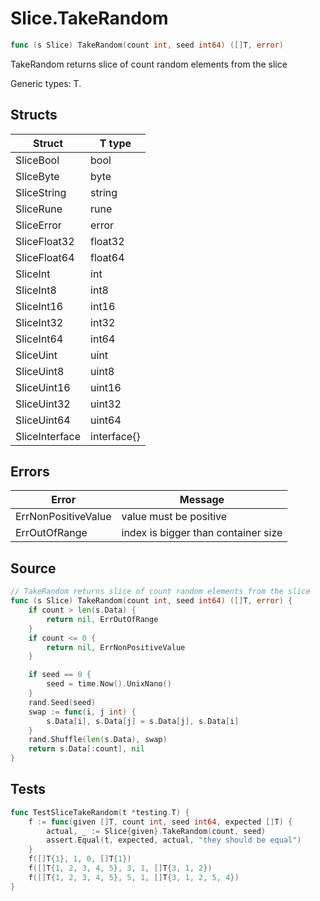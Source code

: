 # Slice.TakeRandom

```go
func (s Slice) TakeRandom(count int, seed int64) ([]T, error)
```

TakeRandom returns slice of count random elements from the slice

Generic types: T.

## Structs

| Struct | T type |
| ------ | ------ |
| SliceBool | bool |
| SliceByte | byte |
| SliceString | string |
| SliceRune | rune |
| SliceError | error |
| SliceFloat32 | float32 |
| SliceFloat64 | float64 |
| SliceInt | int |
| SliceInt8 | int8 |
| SliceInt16 | int16 |
| SliceInt32 | int32 |
| SliceInt64 | int64 |
| SliceUint | uint |
| SliceUint8 | uint8 |
| SliceUint16 | uint16 |
| SliceUint32 | uint32 |
| SliceUint64 | uint64 |
| SliceInterface | interface{} |

## Errors

| Error | Message |
| -------- | ------ |
| ErrNonPositiveValue | value must be positive |
| ErrOutOfRange | index is bigger than container size |

## Source

```go
// TakeRandom returns slice of count random elements from the slice
func (s Slice) TakeRandom(count int, seed int64) ([]T, error) {
	if count > len(s.Data) {
		return nil, ErrOutOfRange
	}
	if count <= 0 {
		return nil, ErrNonPositiveValue
	}

	if seed == 0 {
		seed = time.Now().UnixNano()
	}
	rand.Seed(seed)
	swap := func(i, j int) {
		s.Data[i], s.Data[j] = s.Data[j], s.Data[i]
	}
	rand.Shuffle(len(s.Data), swap)
	return s.Data[:count], nil
}
```

## Tests

```go
func TestSliceTakeRandom(t *testing.T) {
	f := func(given []T, count int, seed int64, expected []T) {
		actual, _ := Slice{given}.TakeRandom(count, seed)
		assert.Equal(t, expected, actual, "they should be equal")
	}
	f([]T{1}, 1, 0, []T{1})
	f([]T{1, 2, 3, 4, 5}, 3, 1, []T{3, 1, 2})
	f([]T{1, 2, 3, 4, 5}, 5, 1, []T{3, 1, 2, 5, 4})
}
```